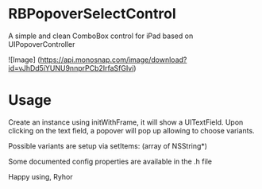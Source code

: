 RBPopoverSelectControl
======================

A simple and clean ComboBox control for iPad based on UIPopoverController

![Image] (https://api.monosnap.com/image/download?id=vJhDd5iYUNU9nnprPCb2IrfaSfGIvi)


Usage
======================

Create an instance using initWithFrame, it will show a UITextField. 
Upon clicking on the text field, a popover will pop up allowing to choose variants.

Possible variants are setup via setItems: (array of NSString*)

Some documented config properties are available in the .h file



Happy using,
Ryhor
